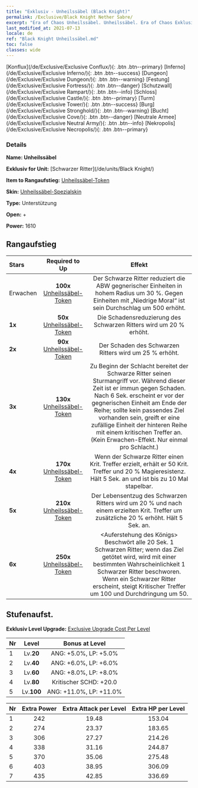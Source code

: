```yaml
---
title: "Exklusiv - Unheilssäbel (Black Knight)"
permalink: /Exclusive/Black Knight Nether Sabre/
excerpt: "Era of Chaos Unheilssäbel. Unheilssäbel. Era of Chaos Exklusiv Unheilssäbel. Schwarzer Ritter Exklusiv."
last_modified_at: 2021-07-13
locale: de
ref: "Black Knight Unheilssäbel.md"
toc: false
classes: wide
---
```

 [Konflux](/de/Exclusive/Exclusive Conflux/){: .btn .btn--primary} [Inferno](/de/Exclusive/Exclusive Inferno/){: .btn .btn--success} [Dungeon](/de/Exclusive/Exclusive Dungeon/){: .btn .btn--warning} [Festung](/de/Exclusive/Exclusive Fortress/){: .btn .btn--danger} [Schutzwall](/de/Exclusive/Exclusive Rampart/){: .btn .btn--info} [Schloss](/de/Exclusive/Exclusive Castle/){: .btn .btn--primary} [Turm](/de/Exclusive/Exclusive Tower/){: .btn .btn--success} [Burg](/de/Exclusive/Exclusive Stronghold/){: .btn .btn--warning} [Bucht](/de/Exclusive/Exclusive Cove/){: .btn .btn--danger} [Neutrale Armee](/de/Exclusive/Exclusive Neutral Army/){: .btn .btn--info} [Nekropolis](/de/Exclusive/Exclusive Necropolis/){: .btn .btn--primary} 

### Details
 **Name: Unheilssäbel** 

 **Exklusiv for Unit:** [Schwarzer Ritter](/de/units/Black Knight/) 

 **Item to Rangaufstieg:** [Unheilssäbel-Token](/ItemsDE/con_979/)

 **Skin:** [Unheilssäbel-Spezialskin](/ItemsDE/con_647/)

 **Type:** Unterstützung

 **Open:** +

 **Power:** 1610

## Rangaufstieg

  |     Stars    |  Required to Up | Effekt |
  |:-------------|:---------------:|:---------------:|
  |  Erwachen  | **100x** [Unheilssäbel-Token](/ItemsDE/con_979/) | Der Schwarze Ritter reduziert die ABW gegnerischer Einheiten in hohem Radius um 30 %. Gegen Einheiten mit „Niedrige Moral“ ist sein Durchschlag um 500 erhöht. |
  | **1x** <i class="fas fa-star"/> | **50x** [Unheilssäbel-Token](/ItemsDE/con_979/) | Die Schadensreduzierung des Schwarzen Ritters wird um 20 % erhöht. |
  | **2x** <i class="fas fa-star"/> | **90x** [Unheilssäbel-Token](/ItemsDE/con_979/) | Der Schaden des Schwarzen Ritters wird um 25 % erhöht. |
  | **3x** <i class="fas fa-star"/> | **130x** [Unheilssäbel-Token](/ItemsDE/con_979/) | Zu Beginn der Schlacht bereitet der Schwarze Ritter seinen Sturmangriff vor. Während dieser Zeit ist er immun gegen Schaden. Nach 6 Sek. erscheint er vor der gegnerischen Einheit am Ende der Reihe; sollte kein passendes Ziel vorhanden sein, greift er eine zufällige Einheit der hinteren Reihe mit einem kritischen Treffer an. (Kein Erwachen-Effekt. Nur einmal pro Schlacht.) |
  | **4x** <i class="fas fa-star"/> | **170x** [Unheilssäbel-Token](/ItemsDE/con_979/) | Wenn der Schwarze Ritter einen Krit. Treffer erzielt, erhält er 50 Krit. Treffer und 20 % Magieresistenz. Hält 5 Sek. an und ist bis zu 10 Mal stapelbar. |
  | **5x** <i class="fas fa-star"/> | **210x** [Unheilssäbel-Token](/ItemsDE/con_979/) | Der Lebensentzug des Schwarzen Ritters wird um 20 % und nach einem erzielten Krit. Treffer um zusätzliche 20 % erhöht. Hält 5 Sek. an. |
  | **6x** <i class="fas fa-star"/> | **250x** [Unheilssäbel-Token](/ItemsDE/con_979/) | <Auferstehung des Königs> Beschwört alle 20 Sek. 1 Schwarzen Ritter; wenn das Ziel getötet wird, wird mit einer bestimmten Wahrscheinlichkeit 1 Schwarzer Ritter beschworen. Wenn ein Schwarzer Ritter erscheint, steigt Kritischer Treffer um 100 und Durchdringung um 50. |


## Stufenaufst.
 **Exklusiv Level Upgrade:** [Exclusive Upgrade Cost Per Level](/Exclusive/ExclusiveUpgradeCostPerLevel/)

  |  Nr  |   Level  | Bonus at Level |
  |:-----|:--------:|:--------------:|
  | 1 | Lv.**20** | ANG: +5.0%, LP: +5.0% |
  | 2 | Lv.**40** | ANG: +6.0%, LP: +6.0% |
  | 3 | Lv.**60** | ANG: +8.0%, LP: +8.0% |
  | 4 | Lv.**80** | Kritischer SCHD: +20.0 |
  | 5 | Lv.**100** | ANG: +11.0%, LP: +11.0% |


  |  Nr  |  Extra Power | Extra Attack per Level | Extra HP per Level |
  |:-----|:--------:|:--------:|:--------:|
  | 1 | 242 | 19.48 | 153.04 |
  | 2 | 274 | 23.37 | 183.65 |
  | 3 | 306 | 27.27 | 214.26 |
  | 4 | 338 | 31.16 | 244.87 |
  | 5 | 370 | 35.06 | 275.48 |
  | 6 | 403 | 38.95 | 306.09 |
  | 7 | 435 | 42.85 | 336.69 |


